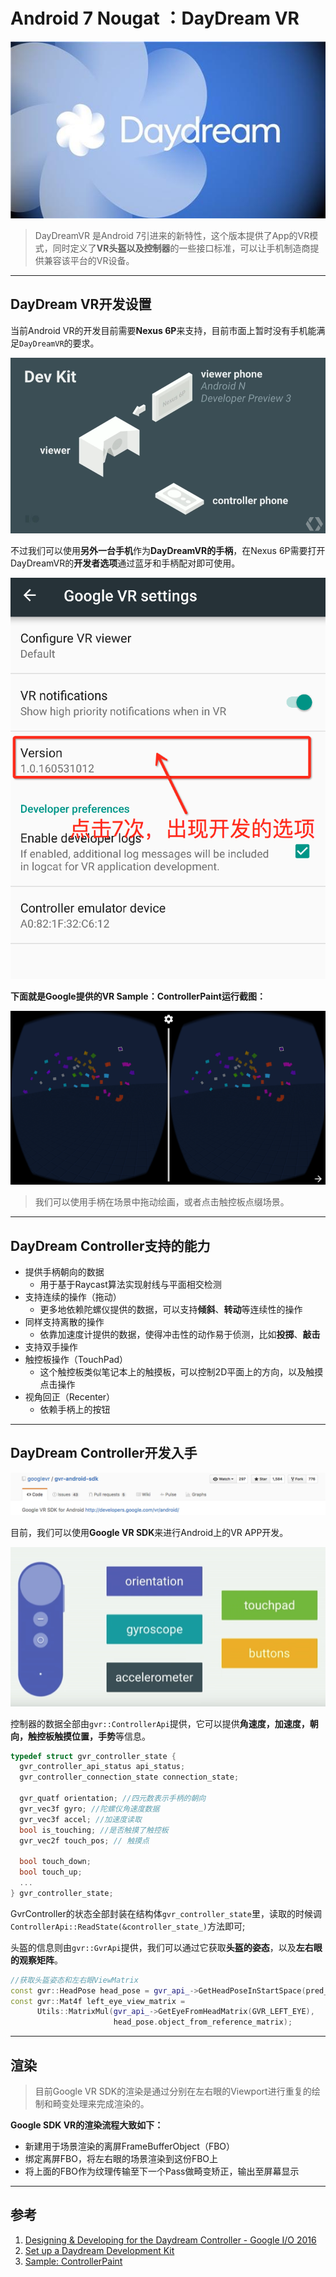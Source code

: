 # Android 7 Nougat ：DayDream VR

![daydream](images/an_daydream.jpg)

> DayDreamVR 是Android 7引进来的新特性，这个版本提供了App的VR模式，同时定义了**VR头盔以及控制器**的一些接口标准，可以让手机制造商提供兼容该平台的VR设备。

---

## DayDream VR开发设置

当前Android VR的开发目前需要**Nexus 6P**来支持，目前市面上暂时没有手机能满足`DayDreamVR`的要求。

![dev-kit](images/an_daydream_devkit.png)

不过我们可以使用**另外一台手机**作为**DayDreamVR的手柄**，在Nexus 6P需要打开DayDreamVR的**开发者选项**通过蓝牙和手柄配对即可使用。

![option](images/an_daydream_option.png)

**下面就是Google提供的VR Sample：ControllerPaint运行截图：**

![paint](images/an_daydream_paint.png)

> 我们可以使用手柄在场景中拖动绘画，或者点击触控板点缀场景。


---

## DayDream Controller支持的能力

* 提供手柄朝向的数据
	* 用于基于Raycast算法实现射线与平面相交检测
* 支持连续的操作（拖动）
	* 更多地依赖陀螺仪提供的数据，可以支持**倾斜**、**转动**等连续性的操作
* 同样支持离散的操作
	* 依靠加速度计提供的数据，使得冲击性的动作易于侦测，比如**投掷**、**敲击** 
* 支持双手操作
* 触控板操作（TouchPad）
	* 这个触控板类似笔记本上的触摸板，可以控制2D平面上的方向，以及触摸点击操作
* 视角回正（Recenter）
	* 依赖手柄上的按钮

---

## DayDream Controller开发入手

![](images/an_daydream_gvrsdk.png)

目前，我们可以使用**Google VR SDK**来进行Android上的VR APP开发。

![DDC](images/an_daydream_controller.png)

控制器的数据全部由`gvr::ControllerApi`提供，它可以提供**角速度，加速度，朝向，触控板触摸位置，手势**等信息。

```c
typedef struct gvr_controller_state {
  gvr_controller_api_status api_status;
  gvr_controller_connection_state connection_state;

  gvr_quatf orientation; //四元数表示手柄的朝向
  gvr_vec3f gyro; //陀螺仪角速度数据
  gvr_vec3f accel; //加速度读取 
  bool is_touching; //是否触摸了触控板
  gvr_vec2f touch_pos; // 触摸点

  bool touch_down;
  bool touch_up;
  ...
} gvr_controller_state;
```

GvrController的状态全部封装在结构体`gvr_controller_state`里，读取的时候调`ControllerApi::ReadState(&controller_state_)`方法即可;

头盔的信息则由`gvr::GvrApi`提供，我们可以通过它获取**头盔的姿态**，以及**左右眼的观察矩阵**。

```cpp
//获取头盔姿态和左右眼ViewMatrix
const gvr::HeadPose head_pose = gvr_api_->GetHeadPoseInStartSpace(pred_time);
const gvr::Mat4f left_eye_view_matrix =
      Utils::MatrixMul(gvr_api_->GetEyeFromHeadMatrix(GVR_LEFT_EYE),
                       head_pose.object_from_reference_matrix);
```

---

## 渲染

> 目前Google VR SDK的渲染是通过分别在左右眼的Viewport进行重复的绘制和畸变处理来完成渲染的。

**Google SDK VR的渲染流程大致如下：**

* 新建用于场景渲染的离屏FrameBufferObject（FBO）
* 绑定离屏FBO，将左右眼的场景渲染到这份FBO上
* 将上面的FBO作为纹理传输至下一个Pass做畸变矫正，输出至屏幕显示

---

## 参考

1. [Designing & Developing for the Daydream Controller - Google I/O 2016][1]
2. [Set up a Daydream Development Kit][2]
3. [Sample: ControllerPaint][3]

[1]:https://www.youtube.com/watch?v=l9OfmWnqR0M
[2]:https://developers.google.com/vr/concepts/dev-kit-setup
[3]:https://github.com/googlevr/gvr-android-sdk/tree/master/ndk-beta/demos/controllerpaint